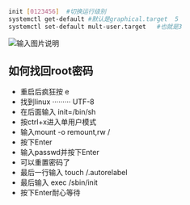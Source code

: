 
 ``` bash 
init [0123456]  #切换运行级别
systemctl get-default #默认是graphical.target  5
systemctl set-default mult-user.target   #也就是3

 ```
 ![输入图片说明](/imgs/2025-05-05/EOlYRovPO8cg1kFw.png)
## 如何找回root密码
* 重启后疯狂按 e
* 找到linux  ········· UTF-8 
* 在后面输入 init=/bin/sh
* 按ctrl+x进入单用户模式
* 输入mount -o remount,rw /
* 按下Enter
* 输入passwd并按下Enter
* 可以重置密码了
* 最后一行输入 touch /.autorelabel
* 最后输入 exec /sbin/init 
* 按下Enter耐心等待
